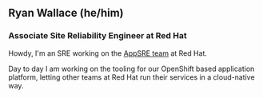 ## Ryan Wallace (he/him)
### Associate Site Reliability Engineer at Red Hat

Howdy, I'm an SRE working on the [AppSRE team](https://github.com/app-sre) at Red Hat. 


Day to day I am working on the tooling for our OpenShift based application platform, letting other teams at Red Hat run their services in a cloud-native way.
